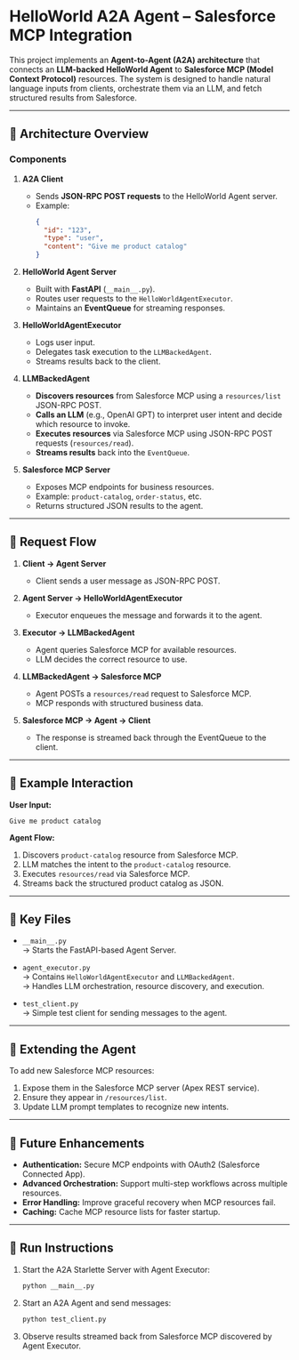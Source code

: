 # HelloWorld A2A Agent – Salesforce MCP Integration

This project implements an **Agent-to-Agent (A2A) architecture** that connects an **LLM-backed HelloWorld Agent** to **Salesforce MCP (Model Context Protocol)** resources. The system is designed to handle natural language inputs from clients, orchestrate them via an LLM, and fetch structured results from Salesforce.

---

## 🔹 Architecture Overview

### Components

1. **A2A Client**
   - Sends **JSON-RPC POST requests** to the HelloWorld Agent server.
   - Example:  
     ```json
     {
       "id": "123",
       "type": "user",
       "content": "Give me product catalog"
     }
     ```

2. **HelloWorld Agent Server**
   - Built with **FastAPI** (`__main__.py`).
   - Routes user requests to the `HelloWorldAgentExecutor`.
   - Maintains an **EventQueue** for streaming responses.

3. **HelloWorldAgentExecutor**
   - Logs user input.
   - Delegates task execution to the `LLMBackedAgent`.
   - Streams results back to the client.

4. **LLMBackedAgent**
   - **Discovers resources** from Salesforce MCP using a `resources/list` JSON-RPC POST.
   - **Calls an LLM** (e.g., OpenAI GPT) to interpret user intent and decide which resource to invoke.
   - **Executes resources** via Salesforce MCP using JSON-RPC POST requests (`resources/read`).
   - **Streams results** back into the `EventQueue`.

5. **Salesforce MCP Server**
   - Exposes MCP endpoints for business resources.
   - Example: `product-catalog`, `order-status`, etc.
   - Returns structured JSON results to the agent.

---

## 🔹 Request Flow

1. **Client → Agent Server**
   - Client sends a user message as JSON-RPC POST.

2. **Agent Server → HelloWorldAgentExecutor**
   - Executor enqueues the message and forwards it to the agent.

3. **Executor → LLMBackedAgent**
   - Agent queries Salesforce MCP for available resources.
   - LLM decides the correct resource to use.

4. **LLMBackedAgent → Salesforce MCP**
   - Agent POSTs a `resources/read` request to Salesforce MCP.
   - MCP responds with structured business data.

5. **Salesforce MCP → Agent → Client**
   - The response is streamed back through the EventQueue to the client.

---

## 🔹 Example Interaction

**User Input:**  
```
Give me product catalog
```

**Agent Flow:**  
1. Discovers `product-catalog` resource from Salesforce MCP.  
2. LLM matches the intent to the `product-catalog` resource.  
3. Executes `resources/read` via Salesforce MCP.  
4. Streams back the structured product catalog as JSON.  

---

## 🔹 Key Files

- `__main__.py`  
  → Starts the FastAPI-based Agent Server.

- `agent_executor.py`  
  → Contains `HelloWorldAgentExecutor` and `LLMBackedAgent`.  
  → Handles LLM orchestration, resource discovery, and execution.

- `test_client.py`  
  → Simple test client for sending messages to the agent.

---

## 🔹 Extending the Agent

To add new Salesforce MCP resources:
1. Expose them in the Salesforce MCP server (Apex REST service).  
2. Ensure they appear in `/resources/list`.  
3. Update LLM prompt templates to recognize new intents.  

---

## 🔹 Future Enhancements
- **Authentication:** Secure MCP endpoints with OAuth2 (Salesforce Connected App).  
- **Advanced Orchestration:** Support multi-step workflows across multiple resources.  
- **Error Handling:** Improve graceful recovery when MCP resources fail.  
- **Caching:** Cache MCP resource lists for faster startup.  

---

## 🚀 Run Instructions

1. Start the A2A Starlette Server with Agent Executor:
   ```bash
   python __main__.py
   ```

2. Start an A2A Agent and send messages:
   ```bash
   python test_client.py
   ```

3. Observe results streamed back from Salesforce MCP discovered by Agent Executor.
